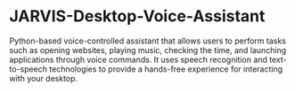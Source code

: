 # JARVIS-Desktop-Voice-Assistant
Python-based voice-controlled assistant that allows users to perform tasks such as opening websites, playing music, checking the time, and launching applications through voice commands. It uses speech recognition and text-to-speech technologies to provide a hands-free experience for interacting with your desktop.
